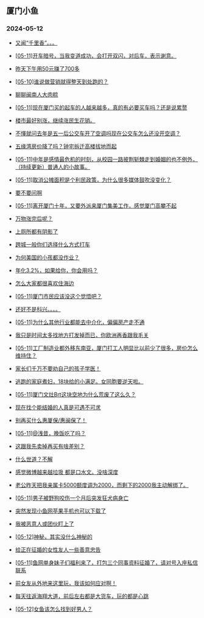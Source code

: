 ## 厦门小鱼 
### 2024-05-12

+ [又闻“千里香”。。。](http://bbs.xmfish.com/read-htm-tid-18188589.html)

+ [[05-11]开车暗号，当我变道成功，会打开双闪，对后车，表示谢意。](http://bbs.xmfish.com/read-htm-tid-18188645.html)

+ [昨天下午用50元赚了700多](http://bbs.xmfish.com/read-htm-tid-18188733.html)

+ [[05-10]谁说做营销就得整天到处跑的？](http://bbs.xmfish.com/read-htm-tid-18188611.html)

+ [聊聊闽南人大肉粽](http://bbs.xmfish.com/read-htm-tid-18188763.html)

+ [[05-11]现在厦门买的起车的人越来越多，真的有必要买车吗？还是说累赘](http://bbs.xmfish.com/read-htm-tid-18188780.html)

+ [楼市最好别涨，继续涨民生花销。](http://bbs.xmfish.com/read-htm-tid-18188798.html)

+ [不懂就问去年是五一后公交车开了空调吗现在公交车怎么还没开空调？](http://bbs.xmfish.com/read-htm-tid-18188631.html)

+ [五缘湾房价降了吗？钟宅拆迁高楼拔地而起](http://bbs.xmfish.com/read-htm-tid-18188672.html)

+ [[05-11]中年是感情最危机的时刻，从校园一路披荆斩棘走到婚姻的也不例外，（持续更新）普通人的小故事。](http://bbs.xmfish.com/read-htm-tid-18188847.html)

+ [[05-11]取消公摊面积是个利民政策，为什么很多媒体鼓吹没变化？](http://bbs.xmfish.com/read-htm-tid-18188696.html)

+ [要不要问啊](http://bbs.xmfish.com/read-htm-tid-18188625.html)

+ [[05-11]离开厦门十年，又要外派来厦门集美工作，感觉厦门高攀不起](http://bbs.xmfish.com/read-htm-tid-18188877.html)

+ [万物涨完后呢？](http://bbs.xmfish.com/read-htm-tid-18188698.html)

+ [上厕所都有阴影了](http://bbs.xmfish.com/read-htm-tid-18188953.html)

+ [跨城一般你们选择什么方式打车](http://bbs.xmfish.com/read-htm-tid-18188802.html)

+ [为何美国的小孩都没作业？](http://bbs.xmfish.com/read-htm-tid-18188942.html)

+ [年化3.2%，如果给你，你会用吗？](http://bbs.xmfish.com/read-htm-tid-18188930.html)

+ [怎么大家都很喜欢住海边](http://bbs.xmfish.com/read-htm-tid-18188774.html)

+ [[05-11]厦门市民应该没这个觉悟吧？](http://bbs.xmfish.com/read-htm-tid-18188973.html)

+ [还好不是科兴。。。。](http://bbs.xmfish.com/read-htm-tid-18189036.html)

+ [[05-11]为什么其他行业都能去中介化，偏偏房产走不通](http://bbs.xmfish.com/read-htm-tid-18188932.html)

+ [我只是时间太多找地方打发掉而已，你欧洲再香跟我毛关](http://bbs.xmfish.com/read-htm-tid-18188903.html)

+ [[05-11]工厂制造业都外移东南亚，厦门打工人明显比以前少了很多，房价怎么维持住？](http://bbs.xmfish.com/read-htm-tid-18188968.html)

+ [家长们千万不要劝自己的孩子学医！](http://bbs.xmfish.com/read-htm-tid-18189072.html)

+ [逃跑的家庭煮妇，18块给的小满足。女同胞要逆天啦。](http://bbs.xmfish.com/read-htm-tid-18189044.html)

+ [[05-11]厦门文灶Brt这块空地为什么荒废了这么久？](http://bbs.xmfish.com/read-htm-tid-18188933.html)

+ [现在找个能结婚的人真是可遇不可求](http://bbs.xmfish.com/read-htm-tid-18188966.html)

+ [别再买什么惠厦保/惠闽保了！](http://bbs.xmfish.com/read-htm-tid-18189088.html)

+ [[05-11]@浅昔，晚饭吃了吗？](http://bbs.xmfish.com/read-htm-tid-18189023.html)

+ [这跟我先卖掉再买有啥差别？](http://bbs.xmfish.com/read-htm-tid-18189110.html)

+ [什么世道？不解](http://bbs.xmfish.com/read-htm-tid-18189144.html)

+ [感觉微博越来越垃圾 都是口水文。没啥深度](http://bbs.xmfish.com/read-htm-tid-18189000.html)

+ [老公昨天把我亲属卡5000额度调为2000，而剩下的2000我主动解绑了。](http://bbs.xmfish.com/read-htm-tid-18189175.html)

+ [[05-11]男子被野狗咬伤一个月后突发狂犬病身亡](http://bbs.xmfish.com/read-htm-tid-18189097.html)

+ [突然发现小鱼网苹果手机也可以下载了](http://bbs.xmfish.com/read-htm-tid-18189013.html)

+ [我被恶意人或团伙盯上了](http://bbs.xmfish.com/read-htm-tid-18189212.html)

+ [[05-12]神秘，其实没什么神秘的](http://bbs.xmfish.com/read-htm-tid-18189180.html)

+ [给正在征婚的女性友人一些善意忠告](http://bbs.xmfish.com/read-htm-tid-18189146.html)

+ [[05-11]鱼网单身妹子们福利来了，打包三个同事资料征婚了，请对号入座私信联系](http://bbs.xmfish.com/read-htm-tid-18189085.html)

+ [前女友从外地来这里玩，我该如何应对啊！](http://bbs.xmfish.com/read-htm-tid-18189135.html)

+ [每天往返海翔大道，前后左右都是大货车，玩的都是心跳](http://bbs.xmfish.com/read-htm-tid-18189177.html)

+ [[05-12]女鱼该怎么找到好男人？](http://bbs.xmfish.com/read-htm-tid-18189185.html)

